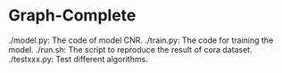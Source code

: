 # Graph-Complete
./model.py: The code of model CNR.
./train.py: The code for training the model.
./run.sh: The script to reproduce the result of cora dataset.
./testxxx.py: Test different algorithms.
